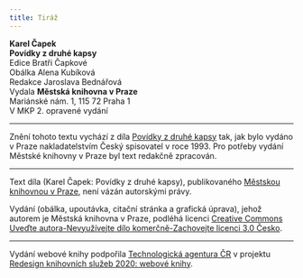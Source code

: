 ```yaml
---
title: Tiráž
---
```


**Karel Čapek**  
**Povídky z druhé kapsy**  
Edice Bratři Čapkové  
Obálka Alena Kubíková  
Redakce Jaroslava Bednářová  
Vydala **Městská knihovna v Praze**  
Mariánské nám. 1, 115 72 Praha 1  
V MKP 2. opravené vydání  
[^1]: Glochidy/glochidie (řec.) – ostnaté chlupy kaktusovitých rostlin. _Pozn. red._  
[^2]: Kontor/kontoár (franc.) – kancelář (účtárna, písárna). _Pozn. red._  
[^3]: Ramšl – hazardní karetní hra. _Pozn. red._  
[^4]: Neppr (něm.) – podvodník, prodavač bezcenného zboží. _Pozn. red._  
[^5]: Šartéka – bezcenná kniha. _Pozn. red._  
[^6]: Termit (řec.) – druh zápalné směsi. _Pozn. red._  
[^7]: Kaliko (podle ind. města Calicut) – řidší bavlněná tkanina. _Pozn. red._  
[^8]: Pakeboty – poštovní, obchodní lodě. _Pozn. red._  
[^9]: Renitenti – vzpurní lidé. _Pozn. red._  
[^10]: Acta sanctorum – (dosl. činy svatých) – edice životopisů svatých. _Pozn. red._  
[^11]: Bollandisté – vydavatelé těchto životopisů (podle jezuity Jeana Bollanda, který Acta sanctorum v r. 1643 založil). _Pozn. red._  
[^12]: Frontdiensttauglich! Sofort einrücken! (něm.) – Schopen služby na frontě! Ihned narukovat! _Pozn. red._  
[^13]: Tauglich (něm.) – schopný (vojenské služby). _Pozn. red._  
[^14]: Einbeinig (něm.) – jednonohý. _Pozn. red._  
[^15]: Sacramentum sanctae confessionis (lat.) – svátost svaté zpovědi. _Pozn. red._  
[^16]: Kontrfej – podobizna, zde obličej. _Pozn. red._  
[^17]: N – zkratka pro zánět ledvin (nefritida). _Pozn. red._  
[^18]: Em O – morfium. _Pozn. red._  
[^19]: In carcere et catenis (lat.) – ve vězení a řetězech. _Pozn. red._  
[^20]: Dolus (lat.) – zlý úmysl. _Pozn. red._  
[^21]: In re (lat.) – ve věci. _Pozn. red._  
[^22]: Šmízo – nekvalitní zboží, aušus. _Pozn. red._  
[^23]: Straits Settlements – skupina britských kolonií v jihovýchodní Asii. _Pozn. red._  
V MKP 1. elektronické vydání z 10. 10. 2022.

***

Znění tohoto textu vychází z díla [Povídky z druhé kapsy](https://search.mlp.cz/cz/titul/povidky-z-jedne-a-z-druhe-kapsy/42054/) tak, jak bylo vydáno v Praze nakladatelstvím Český spisovatel v roce 1993. Pro potřeby vydání Městské knihovny v Praze byl text redakčně zpracován.

***


Text díla (Karel Čapek: Povídky z druhé kapsy), publikovaného [Městskou knihovnou v Praze](https://www.mlp.cz/cz/), není vázán autorskými právy.


Vydání (obálka, upoutávka, citační stránka a grafická úprava), jehož autorem je Městská knihovna v Praze, podléhá licenci [Creative Commons Uveďte autora-Nevyužívejte dílo komerčně-Zachovejte licenci 3.0 Česko](https://creativecommons.org/licenses/by-nc-sa/3.0/cz/).

***

Vydání webové knihy podpořila [Technologická agentura ČR](https://www.tacr.cz/) v projektu [Redesign knihovních služeb 2020: webové knihy](https://starfos.tacr.cz/cs/project/TL04000391).